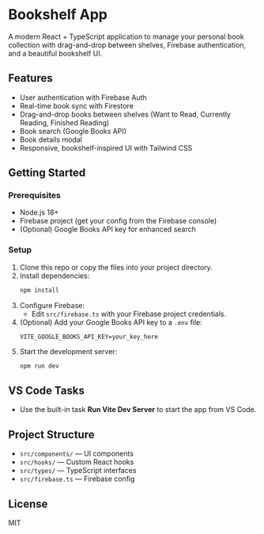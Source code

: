 # Bookshelf App

A modern React + TypeScript application to manage your personal book collection with drag-and-drop between shelves, Firebase authentication, and a beautiful bookshelf UI.

## Features
- User authentication with Firebase Auth
- Real-time book sync with Firestore
- Drag-and-drop books between shelves (Want to Read, Currently Reading, Finished Reading)
- Book search (Google Books API)
- Book details modal
- Responsive, bookshelf-inspired UI with Tailwind CSS

## Getting Started

### Prerequisites
- Node.js 18+
- Firebase project (get your config from the Firebase console)
- (Optional) Google Books API key for enhanced search

### Setup
1. Clone this repo or copy the files into your project directory.
2. Install dependencies:
   ```sh
   npm install
   ```
3. Configure Firebase:
   - Edit `src/firebase.ts` with your Firebase project credentials.
4. (Optional) Add your Google Books API key to a `.env` file:
   ```env
   VITE_GOOGLE_BOOKS_API_KEY=your_key_here
   ```
5. Start the development server:
   ```sh
   npm run dev
   ```

## VS Code Tasks
- Use the built-in task **Run Vite Dev Server** to start the app from VS Code.

## Project Structure
- `src/components/` — UI components
- `src/hooks/` — Custom React hooks
- `src/types/` — TypeScript interfaces
- `src/firebase.ts` — Firebase config

## License
MIT
